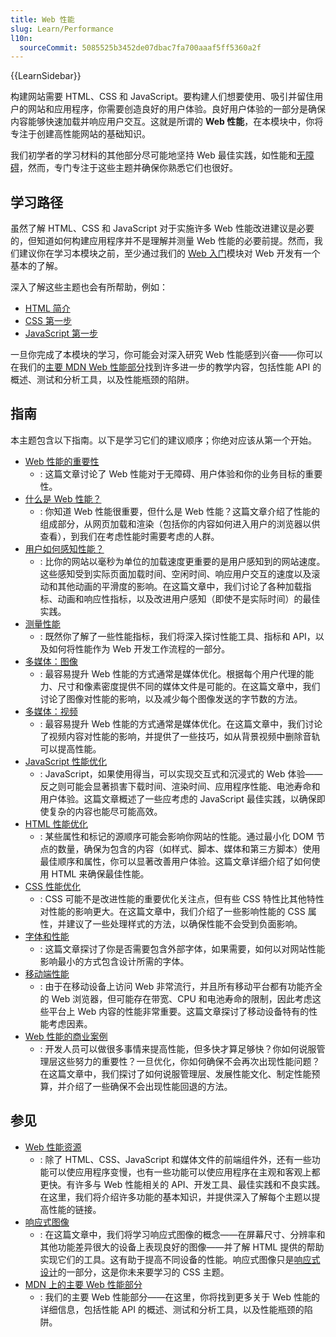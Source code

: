 ```yaml
---
title: Web 性能
slug: Learn/Performance
l10n:
  sourceCommit: 5085525b3452de07dbac7fa700aaaf5ff5360a2f
---
```


{{LearnSidebar}}

构建网站需要 HTML、CSS 和 JavaScript。要构建人们想要使用、吸引并留住用户的网站和应用程序，你需要创造良好的用户体验。良好用户体验的一部分是确保内容能够快速加载并响应用户交互。这就是所谓的 **Web 性能**，在本模块中，你将专注于创建高性能网站的基础知识。

我们初学者的学习材料的其他部分尽可能地坚持 Web 最佳实践，如性能和[无障碍](/zh-CN/docs/Learn/Accessibility)，然而，专门专注于这些主题并确保你熟悉它们也很好。

## 学习路径

虽然了解 HTML、CSS 和 JavaScript 对于实施许多 Web 性能改进建议是必要的，但知道如何构建应用程序并不是理解并测量 Web 性能的必要前提。然而，我们建议你在学习本模块之前，至少通过我们的 [Web 入门](/zh-CN/docs/Learn/Getting_started_with_the_web)模块对 Web 开发有一个基本的了解。

深入了解这些主题也会有所帮助，例如：

- [HTML 简介](/zh-CN/docs/Learn/HTML/Introduction_to_HTML)
- [CSS 第一步](/zh-CN/docs/Learn/CSS/First_steps)
- [JavaScript 第一步](/zh-CN/docs/Learn/JavaScript/First_steps)

一旦你完成了本模块的学习，你可能会对深入研究 Web 性能感到兴奋——你可以在我们的[主要 MDN Web 性能部分](/zh-CN/docs/Web/Performance)找到许多进一步的教学内容，包括性能 API 的概述、测试和分析工具，以及性能瓶颈的陷阱。

## 指南

本主题包含以下指南。以下是学习它们的建议顺序；你绝对应该从第一个开始。

- [Web 性能的重要性](/zh-CN/docs/Learn/Performance/why_web_performance)
  - : 这篇文章讨论了 Web 性能对于无障碍、用户体验和你的业务目标的重要性。
- [什么是 Web 性能？](/zh-CN/docs/Learn/Performance/What_is_web_performance)
  - : 你知道 Web 性能很重要，但什么是 Web 性能？这篇文章介绍了性能的组成部分，从网页加载和渲染（包括你的内容如何进入用户的浏览器以供查看），到我们在考虑性能时需要考虑的人群。
- [用户如何感知性能？](/zh-CN/docs/Learn/Performance/Perceived_performance)
  - : 比你的网站以毫秒为单位的加载速度更重要的是用户感知到的网站速度。这些感知受到实际页面加载时间、空闲时间、响应用户交互的速度以及滚动和其他动画的平滑度的影响。在这篇文章中，我们讨论了各种加载指标、动画和响应性指标，以及改进用户感知（即使不是实际时间）的最佳实践。
- [测量性能](/zh-CN/docs/Learn/Performance/Measuring_performance)
  - : 既然你了解了一些性能指标，我们将深入探讨性能工具、指标和 API，以及如何将性能作为 Web 开发工作流程的一部分。
- [多媒体：图像](/zh-CN/docs/Learn/Performance/Multimedia)
  - : 最容易提升 Web 性能的方式通常是媒体优化。根据每个用户代理的能力、尺寸和像素密度提供不同的媒体文件是可能的。在这篇文章中，我们讨论了图像对性能的影响，以及减少每个图像发送的字节数的方法。
- [多媒体：视频](/zh-CN/docs/Learn/Performance/video)
  - : 最容易提升 Web 性能的方式通常是媒体优化。在这篇文章中，我们讨论了视频内容对性能的影响，并提供了一些技巧，如从背景视频中删除音轨可以提高性能。
- [JavaScript 性能优化](/zh-CN/docs/Learn/Performance/JavaScript)
  - : JavaScript，如果使用得当，可以实现交互式和沉浸式的 Web 体验——反之则可能会显著损害下载时间、渲染时间、应用程序性能、电池寿命和用户体验。这篇文章概述了一些应考虑的 JavaScript 最佳实践，以确保即使复杂的内容也能尽可能高效。
- [HTML 性能优化](/zh-CN/docs/Learn/Performance/HTML)
  - : 某些属性和标记的源顺序可能会影响你网站的性能。通过最小化 DOM 节点的数量，确保为包含的内容（如样式、脚本、媒体和第三方脚本）使用最佳顺序和属性，你可以显著改善用户体验。这篇文章详细介绍了如何使用 HTML 来确保最佳性能。
- [CSS 性能优化](/zh-CN/docs/Learn/Performance/CSS)
  - : CSS 可能不是改进性能的重要优化关注点，但有些 CSS 特性比其他特性对性能的影响更大。在这篇文章中，我们介绍了一些影响性能的 CSS 属性，并建议了一些处理样式的方法，以确保性能不会受到负面影响。
- [字体和性能](/zh-CN/docs/Learn/Performance/Fonts)
  - : 这篇文章探讨了你是否需要包含外部字体，如果需要，如何以对网站性能影响最小的方式包含设计所需的字体。
- [移动端性能](/zh-CN/docs/Learn/Performance/Mobile)
  - : 由于在移动设备上访问 Web 非常流行，并且所有移动平台都有功能齐全的 Web 浏览器，但可能存在带宽、CPU 和电池寿命的限制，因此考虑这些平台上 Web 内容的性能非常重要。这篇文章探讨了移动设备特有的性能考虑因素。
- [Web 性能的商业案例](/zh-CN/docs/Learn/Performance/business_case_for_performance)
  - : 开发人员可以做很多事情来提高性能，但多快才算足够快？你如何说服管理层这些努力的重要性？一旦优化，你如何确保不会再次出现性能问题？在这篇文章中，我们探讨了如何说服管理层、发展性能文化、制定性能预算，并介绍了一些确保不会出现性能回退的方法。

## 参见

- [Web 性能资源](/zh-CN/docs/Learn/Performance/Web_Performance_Basics)
  - : 除了 HTML、CSS、JavaScript 和媒体文件的前端组件外，还有一些功能可以使应用程序变慢，也有一些功能可以使应用程序在主观和客观上都更快。有许多与 Web 性能相关的 API、开发工具、最佳实践和不良实践。在这里，我们将介绍许多功能的基本知识，并提供深入了解每个主题以提高性能的链接。
- [响应式图像](/zh-CN/docs/Learn/HTML/Multimedia_and_embedding/Responsive_images)
  - : 在这篇文章中，我们将学习响应式图像的概念——在屏幕尺寸、分辨率和其他功能差异很大的设备上表现良好的图像——并了解 HTML 提供的帮助实现它们的工具。这有助于提高不同设备的性能。响应式图像只是[响应式设计](/zh-CN/docs/Learn/CSS/CSS_layout/Responsive_Design)的一部分，这是你未来要学习的 CSS 主题。
- [MDN 上的主要 Web 性能部分](/zh-CN/docs/Web/Performance)
  - : 我们的主要 Web 性能部分——在这里，你将找到更多关于 Web 性能的详细信息，包括性能 API 的概述、测试和分析工具，以及性能瓶颈的陷阱。
